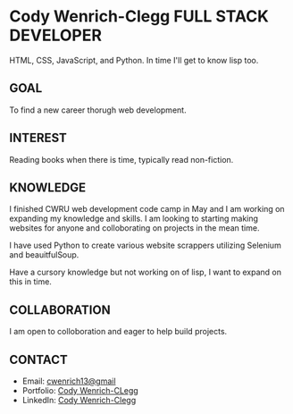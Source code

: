 # Cody Wenrich-Clegg FULL STACK DEVELOPER 

HTML, CSS, JavaScript, and Python.
In time I'll get to know lisp too.

## GOAL 

To find a new career thorugh web development. 

## INTEREST 

Reading books when there is time, typically read non-fiction. 

## KNOWLEDGE 


I finished CWRU web development code camp in May and I am working on expanding my knowledge and skills. I am looking to starting making websites for anyone and colloborating on projects in the mean time.

I have used Python to create various website scrappers utilizing Selenium and beauitfulSoup. 

Have a cursory knowledge but not working on of lisp, I want to expand on this in time. 

## COLLABORATION 

I am open to colloboration and eager to help build projects. 


## CONTACT 
- Email: <cwenrich13@gmail>
- Portfolio: [Cody Wenrich-CLegg](https://codywenrich.com/)
- LinkedIn: [Cody Wenrich-Clegg](https://www.linkedin.com/in/cody-wenrich-clegg-864733254/) 
